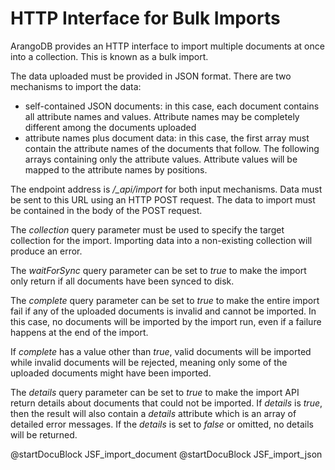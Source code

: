 HTTP Interface for Bulk Imports
===============================

ArangoDB provides an HTTP interface to import multiple documents at once into a
collection. This is known as a bulk import.

The data uploaded must be provided in JSON format. There are two mechanisms to
import the data:

* self-contained JSON documents: in this case, each document contains all 
  attribute names and values. Attribute names may be completely different
  among the documents uploaded
* attribute names plus document data: in this case, the first array must 
  contain the attribute names of the documents that follow. The following arrays
  containing only the attribute values. Attribute values will be mapped to the 
  attribute names by positions.

The endpoint address is */_api/import* for both input mechanisms. Data must be
sent to this URL using an HTTP POST request. The data to import must be
contained in the body of the POST request.

The *collection* query parameter must be used to specify the target collection for
the import. Importing data into a non-existing collection will produce an error. 

The *waitForSync* query parameter can be set to *true* to make the import only 
return if all documents have been synced to disk.

The *complete* query parameter can be set to *true* to make the entire import fail if
any of the uploaded documents is invalid and cannot be imported. In this case,
no documents will be imported by the import run, even if a failure happens at the
end of the import. 

If *complete* has a value other than *true*, valid documents will be imported while 
invalid documents will be rejected, meaning only some of the uploaded documents 
might have been imported.

The *details* query parameter can be set to *true* to make the import API return
details about documents that could not be imported. If *details* is *true*, then
the result will also contain a *details* attribute which is an array of detailed
error messages. If the *details* is set to *false* or omitted, no details will be
returned.



@startDocuBlock JSF_import_document
@startDocuBlock JSF_import_json
